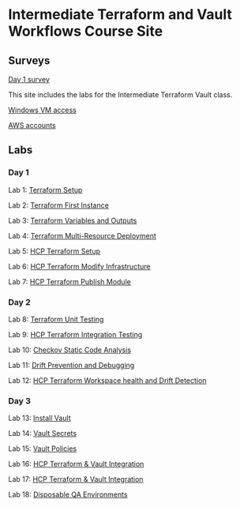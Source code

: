 # Intermediate Terraform and Vault Workflows Course Site

## Surveys 
[Day 1 survey](https://www.surveymonkey.com/r/J67Y67Y)

This site includes the labs for the Intermediate Terraform Vault class.

[Windows VM access](VM_access.md)

[AWS accounts](https://docs.google.com/spreadsheets/d/1gTV6btPeIyyXylRkDn2_LNbWkf9BGU6wsi5eIb-ynLY/edit?usp=sharing)

## Labs

### Day 1

Lab 1: [Terraform Setup](labs/tf-setup/index.md)

Lab 2: [Terraform First Instance](labs/tf-first-instance/index.md)

Lab 3: [Terraform Variables and Outputs](labs/tf-variables-and-output/index.md)

Lab 4: [Terraform Multi-Resource Deployment](labs/tf-more-variables/index.md)

Lab 5: [HCP Terraform Setup](labs/hcp-tf-setup/index.md)   

Lab 6: [HCP Terraform Modify Infrastructure](labs/hcp-tf-modify/index.md)

Lab 7: [HCP Terraform Publish Module](labs/hcp-tf-publish-module/index.md)

### Day 2

Lab 8: [Terraform Unit Testing](labs/tf-unit-testing/index.md)

Lab 9: [HCP Terraform Integration Testing](labs/tf-integration-testing/index.md)

Lab 10: [Checkov Static Code Analysis](labs/tf-checkov-security/index.md)

Lab 11: [Drift Prevention and Debugging](labs/tf-drift-prevention-debugging/index.md)

Lab 12: [HCP Terraform Workspace health and Drift Detection](labs/hcp-terraform-health-assessments/index.md)

### Day 3
Lab 13: [Install Vault](labs/install-vault/index.md)

Lab 14: [Vault Secrets](labs/vault-secrets/index.md)

Lab 15: [Vault Policies](labs/vault-policies/index.md)

Lab 16: [HCP Terraform & Vault Integration](labs/hcp-vault-setup-configure/index.md)

Lab 17: [HCP Terraform & Vault Integration](labs/hcp-vault-setup-configure/index.md)

Lab 18: [Disposable QA Environments](labs/disposable-qa-environments/index.md)
